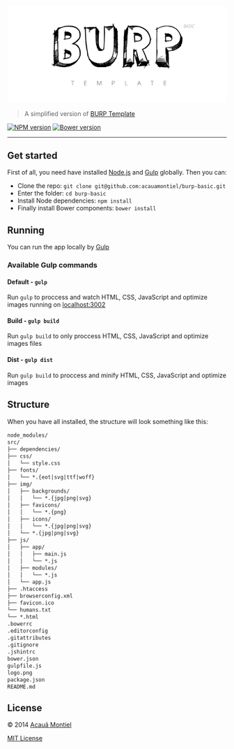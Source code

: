![Burp Basic](logo.png)

> A simplified version of [BURP Template](https://github.com/acauamontiel/burp)

[![NPM version](https://badge.fury.io/js/gulp.svg)](http://badge.fury.io/js/gulp) [![Bower version](https://badge.fury.io/bo/mantis-js.svg)](http://badge.fury.io/bo/mantis-js)

---


Get started
-----------

First of all, you need have installed [Node.js](http://nodejs.org/) and [Gulp](http://gulpjs.com) globally.
Then you can:

- Clone the repo: `git clone git@github.com:acauamontiel/burp-basic.git`
- Enter the folder: `cd burp-basic`
- Install Node dependencies: `npm install`
- Finally install Bower components: `bower install`


Running
-------

You can run the app locally by [Gulp](http://gulpjs.com)

### Available Gulp commands

#### Default - `gulp`

Run `gulp` to proccess and watch HTML, CSS, JavaScript and optimize images running on [localhost:3002](http://localhost:3002)


#### Build - `gulp build`

Run `gulp build` to only proccess HTML, CSS, JavaScript and optimize images  files


#### Dist - `gulp dist`

Run `gulp build` to proccess and minify HTML, CSS, JavaScript and optimize images


Structure
---------

When you have all installed, the structure will look something like this:

```
node_modules/
src/
├── dependencies/
├── css/
│   └── style.css
├── fonts/
│   └── *.{eot|svg|ttf|woff}
├── img/
│   ├── backgrounds/
│   │   └── *.{jpg|png|svg}
│   ├── favicons/
│   │   └── *.{png}
│   ├── icons/
│   │   └── *.{jpg|png|svg}
│   └── *.{jpg|png|svg}
├── js/
│   ├── app/
│   │   ├── main.js
│   │   └── *.js
│   ├── modules/
│   │   └── *.js
│   └── app.js
├── .htaccess
├── browserconfig.xml
├── favicon.ico
└── humans.txt
└── *.html
.bowerrc
.editorconfig
.gitattributes
.gitignore
.jshintrc
bower.json
gulpfile.js
logo.png
package.json
README.md
```


License
-------

© 2014 [Acauã Montiel](http://acauamontiel.com.br)

[MIT License](http://acaua.mit-license.org/)
